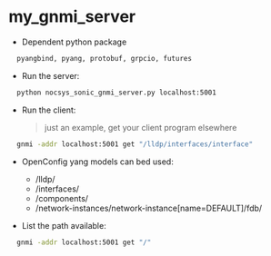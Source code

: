 # my_gnmi_server

- Dependent python package
```sh
  pyangbind, pyang, protobuf, grpcio, futures
```

- Run the server:
```sh
  python nocsys_sonic_gnmi_server.py localhost:5001
```

- Run the client:
    > just an example, get your client program elsewhere
```sh
  gnmi -addr localhost:5001 get "/lldp/interfaces/interface"
```

- OpenConfig yang models can bed used:
    - /lldp/
    - /interfaces/
    - /components/
    - /network-instances/network-instance[name=DEFAULT]/fdb/

- List the path available:
```sh
  gnmi -addr localhost:5001 get "/"
```
